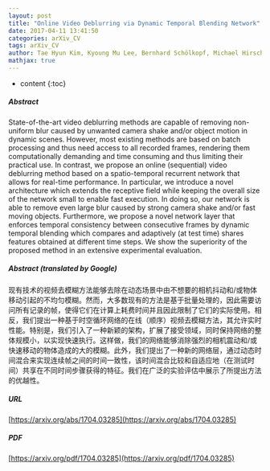 ```yaml
---
layout: post
title: "Online Video Deblurring via Dynamic Temporal Blending Network"
date: 2017-04-11 13:41:50
categories: arXiv_CV
tags: arXiv_CV
author: Tae Hyun Kim, Kyoung Mu Lee, Bernhard Schölkopf, Michael Hirsch
mathjax: true
---
```


* content
{:toc}

##### Abstract
State-of-the-art video deblurring methods are capable of removing non-uniform blur caused by unwanted camera shake and/or object motion in dynamic scenes. However, most existing methods are based on batch processing and thus need access to all recorded frames, rendering them computationally demanding and time consuming and thus limiting their practical use. In contrast, we propose an online (sequential) video deblurring method based on a spatio-temporal recurrent network that allows for real-time performance. In particular, we introduce a novel architecture which extends the receptive field while keeping the overall size of the network small to enable fast execution. In doing so, our network is able to remove even large blur caused by strong camera shake and/or fast moving objects. Furthermore, we propose a novel network layer that enforces temporal consistency between consecutive frames by dynamic temporal blending which compares and adaptively (at test time) shares features obtained at different time steps. We show the superiority of the proposed method in an extensive experimental evaluation.

##### Abstract (translated by Google)
现有技术的视频去模糊方法能够去除在动态场景中由不想要的相机抖动和/或物体移动引起的不均匀模糊。然而，大多数现有的方法是基于批量处理的，因此需要访问所有记录的帧，使得它们在计算上耗费时间并且因此限制了它们的实际使用。相反，我们提出一种基于时空循环网络的在线（顺序）视频去模糊方法，其允许实时性能。特别是，我们引入了一种新颖的架构，扩展了接受领域，同时保持网络的整体规模小，以实现快速执行。这样做，我们的网络能够消除强烈的相机震动和/或快速移动的物体造成的大的模糊。此外，我们提出了一种新的网络层，通过动态时间混合来实现连续帧之间的时间一致性，该时间混合比较和自适应地（在测试时间）共享在不同时间步骤获得的特征。我们在广泛的实验评估中展示了所提出方法的优越性。

##### URL
[https://arxiv.org/abs/1704.03285](https://arxiv.org/abs/1704.03285)

##### PDF
[https://arxiv.org/pdf/1704.03285](https://arxiv.org/pdf/1704.03285)

